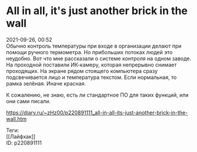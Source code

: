 All in all, it's just another brick in the wall
================================================

   
 2021-09-26, 00:52   
  Обычно контроль температуры при входе в организации делают при помощи ручного термометра. Но прибольших потоках людей это неудобно. Вот что мне рассказали о системе контроля на одном заводе. На проходной поставили ИК-камеру, которая непрерывно снимает проходящих. На экране рядом стоящего компьютера сразу подсвечивается лицо и температура текстом. Если нормальная, то рамка зелёная. Иначе красная.   
   
 К сожалению, не знаю, есть ли стандартное ПО для таких функций, или они сами писали.   
    
 <https://diary.ru/~zHz00/p220891111_all-in-all-its-just-another-brick-in-the-wall.htm>   
   
 Теги:   
 [[Лайфхак]]   
 ID: p220891111